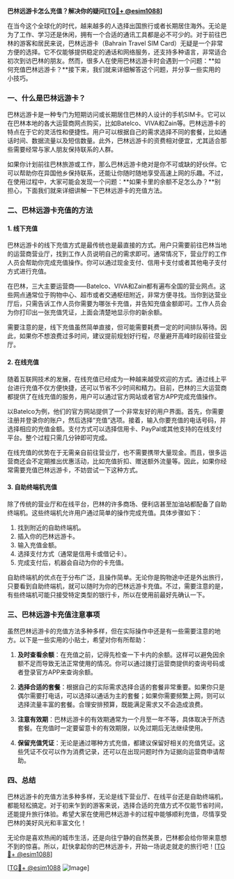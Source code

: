 **巴林远游卡怎么充值？解决你的疑问[[TG💪+ @esim1088](https://t.me/s/esim1088)]**

在当今这个全球化的时代，越来越多的人选择出国旅行或者长期居住海外。无论是为了工作、学习还是休闲，拥有一个合适的通讯工具都是必不可少的。对于前往巴林的游客和居民来说，巴林远游卡（Bahrain Travel SIM Card）无疑是一个非常方便的选择。它不仅能够提供稳定的通话和网络服务，还支持多种语言，非常适合初次到访巴林的朋友。然而，很多人在使用巴林远游卡时会遇到一个问题：**如何充值巴林远游卡？**接下来，我们就来详细解答这个问题，并分享一些实用的小技巧。

### 一、什么是巴林远游卡？

巴林远游卡是一种专门为短期访问或长期居住巴林的人设计的手机SIM卡。它可以在巴林本地的各大运营商网点购买，比如Batelco、VIVA和Zain等。巴林远游卡的特点在于它的灵活性和便捷性。用户可以根据自己的需求选择不同的套餐，比如通话时间、数据流量以及短信数量。此外，巴林远游卡的资费相对便宜，尤其适合那些需要经常与家人朋友保持联系的人群。

如果你计划前往巴林旅游或工作，那么巴林远游卡绝对是你不可或缺的好伙伴。它可以帮助你在异国他乡保持联系，还能让你随时随地享受高速上网的乐趣。不过，在使用过程中，大家可能会发现一个问题：**如果卡里的余额不足怎么办？**别担心，下面我们就来详细讲解一下巴林远游卡的充值方法。

### 二、巴林远游卡充值的方法

#### 1. 线下充值

巴林远游卡的线下充值方式是最传统也是最直接的方式。用户只需要前往巴林当地的运营商营业厅，找到工作人员说明自己的需求即可。通常情况下，营业厅的工作人员会帮助你完成充值操作。你可以通过现金支付、信用卡支付或者其他电子支付方式进行充值。

在巴林，三大主要运营商——Batelco、VIVA和Zain都有遍布全国的营业网点。这些网点通常位于购物中心、超市或者交通枢纽附近，非常方便寻找。当你到达营业厅后，只需告诉工作人员你需要为哪张卡充值，并告知充值金额即可。工作人员会为你打印出一张充值凭证，上面会清楚地显示你的新余额。

需要注意的是，线下充值虽然简单直接，但可能需要耗费一定的时间排队等待。因此，如果你不想浪费过多时间，建议提前规划好行程，尽量避开高峰时段前往营业厅。

#### 2. 在线充值

随着互联网技术的发展，在线充值已经成为一种越来越受欢迎的方式。通过线上平台进行充值不仅方便快捷，还可以节省不少时间和精力。目前，巴林的三大运营商都提供了在线充值的服务，用户可以通过官方网站或者官方APP完成充值操作。

以Batelco为例，他们的官方网站提供了一个非常友好的用户界面。首先，你需要注册并登录你的账户，然后选择“充值”选项。接着，输入你要充值的电话号码，并选择相应的充值金额。支付方式可以选择信用卡、PayPal或其他支持的在线支付平台。整个过程只需几分钟即可完成。

在线充值的优势在于无需亲自前往营业厅，也不需要携带大量现金。而且，很多运营商还会不定期推出优惠活动，比如充值折扣、赠送额外流量等。因此，如果你经常需要充值巴林远游卡，不妨尝试一下这种方式。

#### 3. 自助终端机充值

除了传统的营业厅和在线平台，巴林的许多商场、便利店甚至加油站都配备了自助终端机。这些终端机允许用户通过简单的操作完成充值。具体步骤如下：

1. 找到附近的自助终端机。
2. 插入你的巴林远游卡。
3. 输入充值金额。
4. 选择支付方式（通常是信用卡或借记卡）。
5. 完成支付后，机器会自动为你的卡充值。

自助终端机的优点在于分布广泛，且操作简单。无论你是购物途中还是外出旅行，只要看到自助终端机，就可以随时为你的巴林远游卡充值。不过，需要注意的是，有些终端机可能只接受特定类型的银行卡，所以在使用前最好先确认一下。

### 三、巴林远游卡充值注意事项

虽然巴林远游卡的充值方法多种多样，但在实际操作中还是有一些需要注意的地方。以下是一些实用的小贴士，希望对你有所帮助：

1. **及时查看余额**：在充值之前，记得先检查一下卡内的余额。这样可以避免因余额不足而导致无法正常使用的情况。你可以通过拨打运营商提供的查询号码或者登录官方APP来查询余额。

2. **选择合适的套餐**：根据自己的实际需求选择合适的套餐非常重要。如果你只是偶尔需要打电话，可以选择以通话为主的套餐；如果你需要频繁上网，则可以选择流量丰富的套餐。合理安排预算，既能满足需求又不会造成浪费。

3. **注意有效期**：巴林远游卡的有效期通常为一个月至一年不等，具体取决于所选套餐。在充值时一定要留意卡的有效期限，以免过期后无法继续使用。

4. **保留充值凭证**：无论是通过哪种方式充值，都建议保留好相关的充值凭证。这些凭证不仅可以作为消费记录，还可以在出现问题时作为证据向运营商申请帮助。

### 四、总结

巴林远游卡的充值方法多种多样，无论是线下营业厅、在线平台还是自助终端机，都能轻松搞定。对于初来乍到的游客来说，选择合适的充值方式不仅能节省时间，还能提升旅行体验。希望大家在使用巴林远游卡的过程中能够顺利充值，尽情享受巴林的美好风光和丰富文化！

无论你是喜欢热闹的城市生活，还是向往宁静的自然美景，巴林都会给你带来意想不到的惊喜。所以，赶快拿起你的巴林远游卡，开始一场说走就走的旅行吧！[[TG💪+ @esim1088](https://t.me/s/esim1088)] 

[[TG💪+ @esim1088](https://t.me/s/esim1088) ![Image](https://i.postimg.cc/4NQfJmqS/Snipaste-2025-05-13-00-14-12.png)]